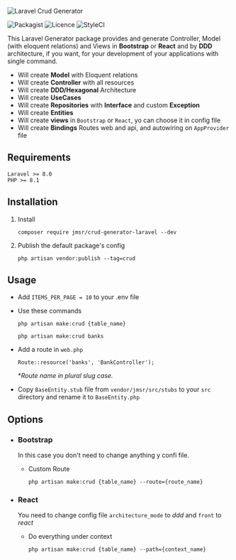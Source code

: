 ![Laravel Crud Generator](https://josemisr.com/images/Laravel%20CRUD%20ddd%20and%20react.png)


![Packagist](https://img.shields.io/badge/Packagist-v1.3.2-green.svg?style=flat-square)
![Licence](https://img.shields.io/badge/Licence-MIT-green.svg?style=flat-square)
![StyleCI](https://img.shields.io/badge/StyleCI-pass-green.svg?style=flat-square)


This Laravel Generator package provides and generate Controller, Model (with eloquent relations) and Views in **Bootstrap** or **React** and by **DDD** architecture, if you want, for your development of your applications with single command.

- Will create **Model** with Eloquent relations
- Will create **Controller** with all resources
- Will create **DDD/Hexagonal** Architecture
- Will create **UseCases**
- Will create **Repositories** with **Interface** and custom **Exception**
- Will create **Entities**
- Will create **views** in `Bootstrap` or `React`, yo can choose it in config file
- Will create **Bindings** Routes web and api, and autowiring on `AppProvider` file

## Requirements
    Laravel >= 8.0
    PHP >= 8.1

## Installation
1. Install
    ```
    composer require jmsr/crud-generator-laravel --dev
    ```
2. Publish the default package's config
    ```
    php artisan vendor:publish --tag=crud
    ```

## Usage

- Add `ITEMS_PER_PAGE = 10` to your .env file


- Use these commands

  ```
  php artisan make:crud {table_name}

  php artisan make:crud banks
  ```

- Add a route in `web.php`

  ```
  Route::resource('banks', 'BankController');
  ```
  **Route name in plural slug case.*

- Copy `BaseEntity.stub` file from `vendor/jmsr/src/stubs` to your `src` directory and rename it to `BaseEntity.php`
  


## Options

- ### Bootstrap

    In this case you don't need to change anything y confi file.

   - Custom Route

        ```
        php artisan make:crud {table_name} --route={route_name}
        ```

- ### React

    You need to change config file `architecture_mode` to *ddd* and `front` to *react*

   - Do everything under context

        ```
        php artisan make:crud {table_name} --path={context_name}
        ```
